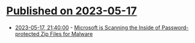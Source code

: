 # [Published on 2023-05-17](index.md)

* [2023-05-17, 21:40:00](https://soylentnews.org/article.pl?sid=23/05/17/037210&from=rss) - [Microsoft is Scanning the Inside of Password-protected Zip Files for Malware](https://soylentnews.org/article.pl?sid=23/05/17/037210&from=rss)
